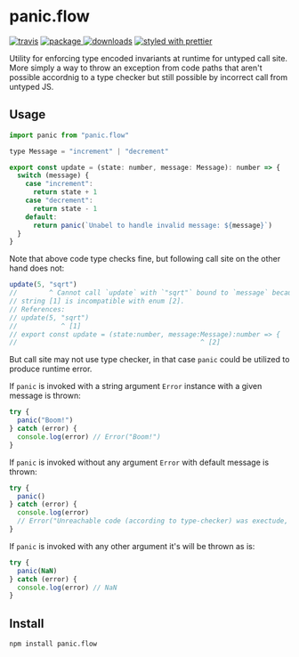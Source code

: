 # panic.flow

[![travis][travis.icon]][travis.url]
[![package][version.icon] ![downloads][downloads.icon]][package.url]
[![styled with prettier][prettier.icon]][prettier.url]

Utility for enforcing type encoded invariants at runtime for untyped call site.
More simply a way to throw an exception from code paths that aren't possible
accordnig to a type checker but still possible by incorrect call from untyped JS.

## Usage

```js
import panic from "panic.flow"

type Message = "increment" | "decrement"

export const update = (state: number, message: Message): number => {
  switch (message) {
    case "increment":
      return state + 1
    case "decrement":
      return state - 1
    default:
      return panic(`Unabel to handle invalid message: ${message}`)
  }
}
```

Note that above code type checks fine, but following call site on the other
hand does not:

```js
update(5, "sqrt")
//        ^ Cannot call `update` with `"sqrt"` bound to `message` because
// string [1] is incompatible with enum [2].
// References:
// update(5, "sqrt")
//           ^ [1]
// export const update = (state:number, message:Message):number => {
//                                              ^ [2]
```

But call site may not use type checker, in that case `panic` could be utilized
to produce runtime error.

If `panic` is invoked with a string argument `Error` instance with a given
message is thrown:

```js
try {
  panic("Boom!")
} catch (error) {
  console.log(error) // Error("Boom!")
}
```

If `panic` is invoked without any argument `Error` with default message is
thrown:

```js
try {
  panic()
} catch (error) {
  console.log(error)
  // Error("Unreachable code (according to type-checker) was exectude, likely due to invalid usage.")
}
```

If `panic` is invoked with any other argument it's will be thrown as is:

```js
try {
  panic(NaN)
} catch (error) {
  console.log(error) // NaN
}
```

## Install

    npm install panic.flow

[travis.icon]: https://travis-ci.org/Gozala/panic.flow.svg?branch=master
[travis.url]: https://travis-ci.org/Gozala/panic.flow
[version.icon]: https://img.shields.io/npm/v/panic.flow.svg
[downloads.icon]: https://img.shields.io/npm/dm/panic.flow.svg
[package.url]: https://npmjs.org/package/panic.flow
[downloads.image]: https://img.shields.io/npm/dm/panic.flow.svg
[downloads.url]: https://npmjs.org/package/panic.flow
[prettier.icon]: https://img.shields.io/badge/styled_with-prettier-ff69b4.svg
[prettier.url]: https://github.com/prettier/prettier
